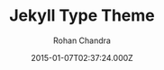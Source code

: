 ---
title: Jekyll Type Theme
github: https://github.com/rohanchandra/type-theme
demo: https://rohanchandra.github.io/type-theme/
author: Rohan Chandra
ssg:
  - Jekyll
cms:
  - Markdown
date: 2015-01-07T02:37:24.000Z
description: >-
  A free and open-source Jekyll theme with responsive design. Great for blogs
  and easy to customize.
draft: true
publish_date: '2015-01-07T02:37:24Z'
update_date: '2019-07-22T04:20:13Z'
github_star: 682
github_fork: 561
---